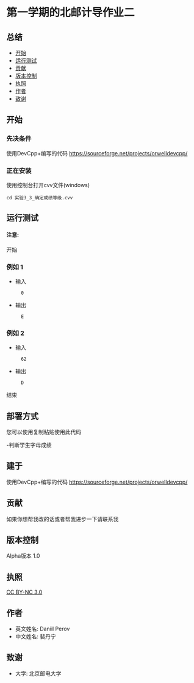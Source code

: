 # 第一学期的北邮计导作业二 

## 总结
  - [开始](#开始)
  - [运行测试](#运行测试)
  - [贡献](#贡献)
  - [版本控制](#版本控制)
  - [执照](#执照)
  - [作者](#作者)
  - [致谢](#致谢)
  
## 开始
### 先决条件
使用DevCpp+编写的代码  https://sourceforge.net/projects/orwelldevcpp/

### 正在安装
使用控制台打开cvv文件(windows)

	cd 实验3_3_确定成绩等级.cvv
	
## 运行测试

#### 注意: 
开始
### 例如 1
- 输入

		0
		
- 输出

		E
### 例如 2
- 输入

		62
- 输出

		D

结束

## 部署方式
您可以使用复制粘贴使用此代码

-判断学生字母成绩

## 建于
使用DevCpp+编写的代码  https://sourceforge.net/projects/orwelldevcpp/

## 贡献
如果你想帮我改的话或者帮我进步一下请联系我

## 版本控制
Alpha版本 1.0

## 执照
[CC BY-NC 3.0](https://creativecommons.org/licenses/by-nc/3.0/deed.en)

## 作者

- 英文姓名: Daniil Perov
- 中文姓名: 裴丹宁

## 致谢

- 大学: 北京邮电大学

